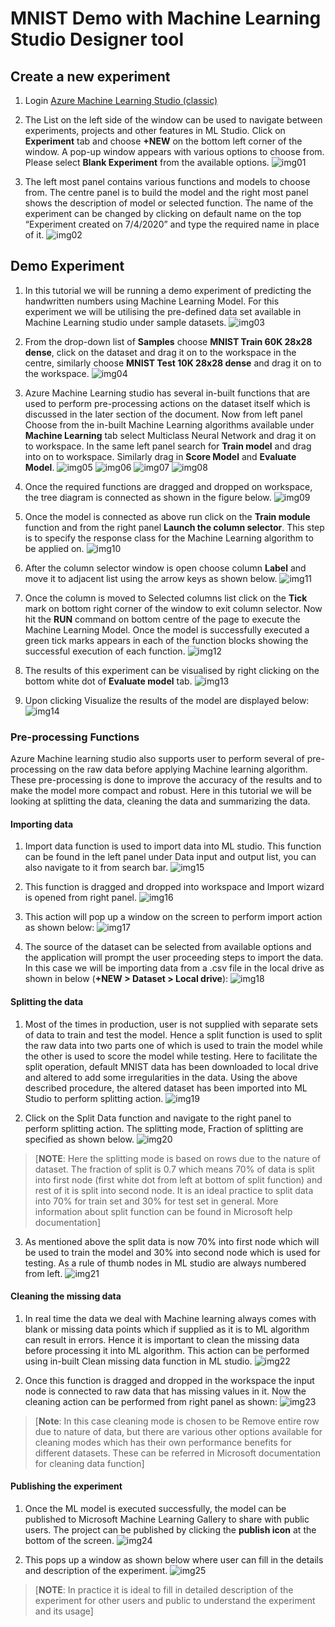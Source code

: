 # MNIST Demo with Machine Learning Studio Designer tool


## Create a new experiment
1. Login [Azure Machine Learning Studio (classic)](https://studio.azureml.net)

2. The List on the left side of the window can be used to navigate between experiments, projects and other features in ML Studio. Click on **Experiment** tab and choose **+NEW** on the bottom left corner of the window. A pop-up window appears with various options to choose from. Please select **Blank Experiment** from the available options.
![img01](img/img01.png)

3. The left most panel contains various functions and models to choose from. The centre panel is to build the model and the right most panel shows the description of model or selected function. The name of the experiment can be changed by clicking on default name on the top “Experiment created on 7/4/2020” and type the required name in place of it.
![img02](img/img02.png)

## Demo Experiment
1. In this tutorial we will be running a demo experiment of predicting the handwritten numbers using Machine Learning Model. For this experiment we will be utilising the pre-defined data set available in Machine Learning studio under sample datasets.
![img03](img/img03.png)

2. From the drop-down list of **Samples** choose **MNIST Train 60K 28x28 dense**, click on the dataset and drag it on to the workspace in the centre, similarly choose **MNIST Test 10K 28x28 dense** and drag it on to the workspace.
![img04](img/img04.png)

3. Azure Machine Learning studio has several in-built functions that are used to perform pre-processing actions on the dataset itself which is discussed in the later section of the document. Now from left panel Choose from the in-built Machine Learning algorithms available under **Machine Learning** tab select Multiclass Neural Network and drag it on to workspace. In the same left panel search for **Train model** and drag into on to workspace. Similarly drag in **Score Model** and **Evaluate Model**.
![img05](img/img05.png)
![img06](img/img06.png)
![img07](img/img07.png)
![img08](img/img08.png)

4. Once the required functions are dragged and dropped on workspace, the tree diagram is connected as shown in the figure below.
![img09](img/img09.png)

5. Once the model is connected as above run click on the **Train module** function and from the right panel **Launch the column selector**. This step is to specify the response class for the Machine Learning algorithm to be applied on.
![img10](img/img10.png)

6. After the column selector window is open choose column **Label** and move it to adjacent list using the arrow keys as shown below.
![img11](img/img11.png)

7. Once the column is moved to Selected columns list click on the **Tick** mark on bottom right corner of the window to exit column selector. Now hit the **RUN** command on bottom centre of the page to execute the Machine Learning Model. Once the model is successfully executed a green tick marks appears in each of the function blocks showing the successful execution of each function.
![img12](img/img12.png)

8. The results of this experiment can be visualised by right clicking on the bottom white dot of **Evaluate model** tab.
![img13](img/img13.png)

9. Upon clicking Visualize the results of the model are displayed below:
![img14](img/img14.png)

### Pre-processing Functions
Azure Machine learning studio also supports user to perform several of pre-processing on the raw data before applying Machine learning algorithm. These pre-processing is done to improve the accuracy of the results and to make the model more compact and robust. Here in this tutorial we will be looking at splitting the data, cleaning the data and summarizing the data.

#### Importing data
1. Import data function is used to import data into ML studio. This function can be found in the left panel under Data input and output list, you can also navigate to it from search bar.
![img15](img/img15.png)

2. This function is dragged and dropped into workspace and Import wizard is opened from right panel.
![img16](img/img16.png)

3. This action will pop up a window on the screen to perform import action as shown below:
![img17](img/img17.png)

4. The source of the dataset can be selected from available options and the application will prompt the user proceeding steps to import the data. In this case we will be importing data from a .csv file in the local drive as shown in below (**+NEW > Dataset > Local drive**):
![img18](img/img18.png)

#### Splitting the data
1. Most of the times in production, user is not supplied with separate sets of data to train and test the model. Hence a split function is used to split the raw data into two parts one of which is used to train the model while the other is used to score the model while testing. Here to facilitate the split operation, default MNIST data has been downloaded to local drive and altered to add some irregularities in the data. Using the above described procedure, the altered dataset has been imported into ML Studio to perform splitting action.
![img19](img/img19.png)

2. Click on the Split Data function and navigate to the right panel to perform splitting action. The splitting mode, Fraction of splitting are specified as shown below.
![img20](img/img20.png)
> [**NOTE**: Here the splitting mode is based on rows due to the nature of dataset. The fraction of split is 0.7 which means 70% of data is split into first node (first white dot from left at bottom of split function) and rest of it is split into second node. It is an ideal practice to split data into 70% for train set and 30% for test set in general. More information about split function can be found in Microsoft help documentation]

3. As mentioned above the split data is now 70% into first node which will be used to train the model and 30% into second node which is used for testing. As a rule of thumb nodes in ML studio are always numbered from left.
![img21](img/img21.png)

#### Cleaning the missing data
1. In real time the data we deal with Machine learning always comes with blank or missing data points which if supplied as it is to ML algorithm can result in errors. Hence it is important to clean the missing data before processing it into ML algorithm. This action can be performed using in-built Clean missing data function in ML studio.
![img22](img/img22.png)

2. Once this function is dragged and dropped in the workspace the input node is connected to raw data that has missing values in it. Now the cleaning action can be performed from right panel as shown:
![img23](img/img23.png)
> [**Note**: In this case cleaning mode is chosen to be Remove entire row due to nature of data, but there are various other options available for cleaning modes which has their own performance benefits for different datasets. These can be referred in Microsoft documentation for cleaning data function]

#### Publishing the experiment
1. Once the ML model is executed successfully, the model can be published to Microsoft Machine Learning Gallery to share with public users. The project can be published by clicking the **publish icon** at the bottom of the screen.
![img24](img/img24.png)

2. This pops up a window as shown below where user can fill in the details and description of the experiment.
![img25](img/img25.png)
> [**NOTE**: In practice it is ideal to fill in detailed description of the experiment for other users and public to understand the experiment and its usage] 